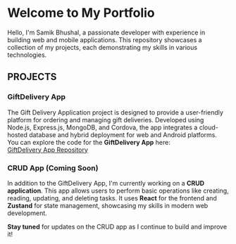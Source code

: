 # Welcome to My Portfolio

Hello, I'm Samik Bhushal, a passionate developer with experience in building web and mobile applications. This repository showcases a collection of my projects, each demonstrating my skills in various technologies.
## PROJECTS
### GiftDelivery App
The Gift Delivery Application project is designed to provide a user-friendly platform for ordering and managing gift deliveries. Developed using Node.js, Express.js, MongoDB, and Cordova, the app integrates a cloud-hosted database and hybrid deployment for web and Android platforms.
You can explore the code for the **GiftDelivery App** here:  
[GiftDelivery App Repository](https://github.com/samik723/giftdeliveryApp)

### CRUD App (Coming Soon)

In addition to the GiftDelivery App, I'm currently working on a **CRUD application**. This app allows users to perform basic operations like creating, reading, updating, and deleting tasks. It uses **React** for the frontend and **Zustand** for state management, showcasing my skills in modern web development.

**Stay tuned** for updates on the CRUD app as I continue to build and improve it!
